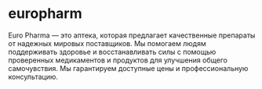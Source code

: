 # europharm
Euro Pharma — это аптека, которая предлагает качественные препараты от надежных мировых поставщиков. Мы помогаем людям поддерживать здоровье и восстанавливать силы с помощью проверенных медикаментов и продуктов для улучшения общего самочувствия. Мы гарантируем доступные цены и профессиональную консультацию.
